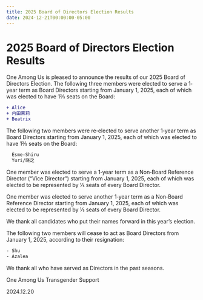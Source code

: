 ```yaml
---
title: 2025 Board of Directors Election Results
date: 2024-12-21T00:00:00-05:00
---
```


# 2025 Board of Directors Election Results

One Among Us is pleased to announce the results of our 2025 Board of Directors
Election. The following three members were elected to serve a 1‐year term as
Board Directors starting from January 1, 2025, each of which was elected to have
1⅖ seats on the Board:

```diff
+ Alice
+ 内田茉莉
+ Beatrix
```

The following two members were re‐elected to serve another 1‐year term as Board
Directors starting from January 1, 2025, each of which was elected to have 1⅖
seats on the Board:

```diff
  Esme-Shiru
  Yuri/晓之
```

One member was elected to serve a 1‐year term as a Non‐Board
Reference Director (“Vice Director”) starting from January 1, 2025, each of which
was elected to be represented by ⅕ seats of every Board Director.

One member was elected to serve another 1‐year term as a Non‐Board
Reference Director starting from January 1, 2025, each of which was elected to be
represented by ⅕ seats of every Board Director.

We thank all candidates who put their names forward in this yearʼs election.


The following two members will cease to act as Board Directors from January 1,
2025, according to their resignation:

```diff
‐ Shu
‐ Azalea
```

We thank all who have served as Directors in the past seasons.

One Among Us Transgender Support

2024.12.20
